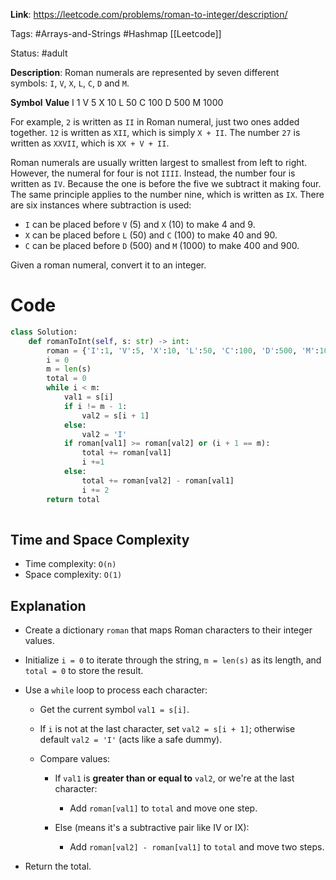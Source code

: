 **Link**: https://leetcode.com/problems/roman-to-integer/description/

Tags:  #Arrays-and-Strings #Hashmap [[Leetcode]]

Status: #adult 

**Description**: Roman numerals are represented by seven different symbols: `I`, `V`, `X`, `L`, `C`, `D` and `M`.

**Symbol**       **Value**
I             1
V             5
X             10
L             50
C             100
D             500
M             1000

For example, `2` is written as `II` in Roman numeral, just two ones added together. `12` is written as `XII`, which is simply `X + II`. The number `27` is written as `XXVII`, which is `XX + V + II`.

Roman numerals are usually written largest to smallest from left to right. However, the numeral for four is not `IIII`. Instead, the number four is written as `IV`. Because the one is before the five we subtract it making four. The same principle applies to the number nine, which is written as `IX`. There are six instances where subtraction is used:

- `I` can be placed before `V` (5) and `X` (10) to make 4 and 9. 
- `X` can be placed before `L` (50) and `C` (100) to make 40 and 90. 
- `C` can be placed before `D` (500) and `M` (1000) to make 400 and 900.

Given a roman numeral, convert it to an integer.


# Code

```python
class Solution:
    def romanToInt(self, s: str) -> int:
        roman = {'I':1, 'V':5, 'X':10, 'L':50, 'C':100, 'D':500, 'M':1000}
        i = 0
        m = len(s)
        total = 0
        while i < m:
            val1 = s[i]
            if i != m - 1:
                val2 = s[i + 1]
            else:
                val2 = 'I'
            if roman[val1] >= roman[val2] or (i + 1 == m):
                total += roman[val1]
                i +=1
            else:
                total += roman[val2] - roman[val1]
                i += 2
        return total
        

```
## Time and Space Complexity

- Time complexity: `O(n)`
- Space complexity: `O(1)`
## Explanation
- Create a dictionary `roman` that maps Roman characters to their integer values.
    
- Initialize `i = 0` to iterate through the string, `m = len(s)` as its length, and `total = 0` to store the result.
    
- Use a `while` loop to process each character:
    - Get the current symbol `val1 = s[i]`.
        
    - If `i` is not at the last character, set `val2 = s[i + 1]`; otherwise default `val2 = 'I'` (acts like a safe dummy).
        
    - Compare values:
        - If `val1` is **greater than or equal to** `val2`, or we're at the last character:
            - Add `roman[val1]` to `total` and move one step.
                
        - Else (means it's a subtractive pair like IV or IX):
            - Add `roman[val2] - roman[val1]` to `total` and move two steps.
                
- Return the total.